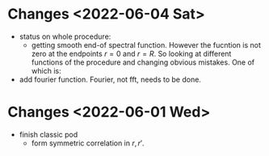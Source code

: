 

# Changes <span class="timestamp-wrapper"><span class="timestamp">&lt;2022-06-04 Sat&gt;</span></span>

-   status on whole procedure:
    -   getting smooth end-of spectral function.
        However the fucntion is not zero at the endpoints $r=0$ and $r=R$. So looking at different functions of the procedure and changing obvious mistakes. One of which is:
-   add fourier function. Fourier, not fft, needs to be done.


# Changes <span class="timestamp-wrapper"><span class="timestamp">&lt;2022-06-01 Wed&gt;</span></span>

-   finish classic pod
    -   form symmetric correlation in $r,r'$.


